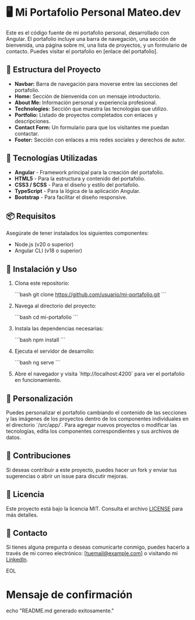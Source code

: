 # 🖥️ Mi Portafolio Personal Mateo.dev

Este es el código fuente de mi portafolio personal, desarrollado con Angular. El portafolio incluye una barra de navegación, una sección de bienvenida, una página sobre mí, una lista de proyectos, y un formulario de contacto. Puedes visitar el portafolio en [enlace del portafolio].

## 📁 Estructura del Proyecto

- **Navbar:** Barra de navegación para moverse entre las secciones del portafolio.
- **Home:** Sección de bienvenida con un mensaje introductorio.
- **About Me:** Información personal y experiencia profesional.
- **Technologies:** Sección que muestra las tecnologías que utilizo.
- **Portfolio:** Listado de proyectos completados con enlaces y descripciones.
- **Contact Form:** Un formulario para que los visitantes me puedan contactar.
- **Footer:** Sección con enlaces a mis redes sociales y derechos de autor.

## 🚀 Tecnologías Utilizadas

- **Angular** - Framework principal para la creación del portafolio.
- **HTML5** - Para la estructura y contenido del portafolio.
- **CSS3 / SCSS** - Para el diseño y estilo del portafolio.
- **TypeScript** - Para la lógica de la aplicación Angular.
- **Bootstrap** - Para facilitar el diseño responsive.

## 📦 Requisitos

Asegúrate de tener instalados los siguientes componentes:

- Node.js (v20 o superior)
- Angular CLI (v18 o superior)

## 🔧 Instalación y Uso

1. Clona este repositorio:

   \`\`\`bash
   git clone https://github.com/usuario/mi-portafolio.git
   \`\`\`

2. Navega al directorio del proyecto:

   \`\`\`bash
   cd mi-portafolio
   \`\`\`

3. Instala las dependencias necesarias:

   \`\`\`bash
   npm install
   \`\`\`

4. Ejecuta el servidor de desarrollo:

   \`\`\`bash
   ng serve
   \`\`\`

5. Abre el navegador y visita \`http://localhost:4200\` para ver el portafolio en funcionamiento.

## 🎨 Personalización

Puedes personalizar el portafolio cambiando el contenido de las secciones y las imágenes de los proyectos dentro de los componentes individuales en el directorio \`/src/app/\`. Para agregar nuevos proyectos o modificar las tecnologías, edita los componentes correspondientes y sus archivos de datos.

## 📝 Contribuciones

Si deseas contribuir a este proyecto, puedes hacer un fork y enviar tus sugerencias o abrir un issue para discutir mejoras.

## 📄 Licencia

Este proyecto está bajo la licencia MIT. Consulta el archivo [LICENSE](LICENSE) para más detalles.

## 📧 Contacto

Si tienes alguna pregunta o deseas comunicarte conmigo, puedes hacerlo a través de mi correo electrónico: [tuemail@example.com] o visitando mi [LinkedIn](https://linkedin.com/in/tuusuario).

EOL

# Mensaje de confirmación

echo "README.md generado exitosamente."
